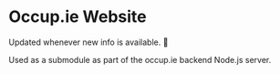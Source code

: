 # Occup.ie Website
Updated whenever new info is available. :tada:

Used as a submodule as part of the occup.ie backend Node.js server.
